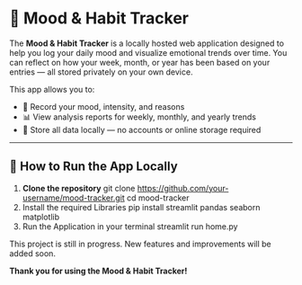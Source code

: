 # 🧠 Mood & Habit Tracker

The **Mood & Habit Tracker** is a locally hosted web application designed to help you log your daily mood and visualize emotional trends over time. You can reflect on how your week, month, or year has been based on your entries — all stored privately on your own device.

This app allows you to:
- 📝 Record your mood, intensity, and reasons
- 📊 View analysis reports for weekly, monthly, and yearly trends
- 💾 Store all data locally — no accounts or online storage required

---

## 🚀 How to Run the App Locally

1. **Clone the repository**
   git clone https://github.com/your-username/mood-tracker.git
   cd mood-tracker
2. Install the required Libraries
   pip install streamlit pandas seaborn matplotlib
3. Run the Application in your terminal
   streamlit run home.py

This project is still in progress. New features and improvements will be added soon.

**Thank you for using the Mood & Habit Tracker!**
